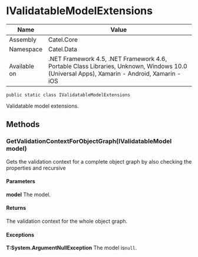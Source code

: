 

# IValidatableModelExtensions

Name|Value
---|---
Assembly|Catel.Core
Namespace|Catel.Data
Available on|.NET Framework 4.5, .NET Framework 4.6, Portable Class Libraries, Unknown, Windows 10.0 (Universal Apps), Xamarin - Android, Xamarin - iOS

```
public static class IValidatableModelExtensions
```

Validatable model extensions.



## Methods

### GetValidationContextForObjectGraph(IValidatableModel model)

Gets the validation context for a complete object graph by also checking the properties and recursive

#### Parameters

**model**
The model.

#### Returns

The validation context for the whole object graph.

#### Exceptions

**T:System.ArgumentNullException**
The model is`null`.



